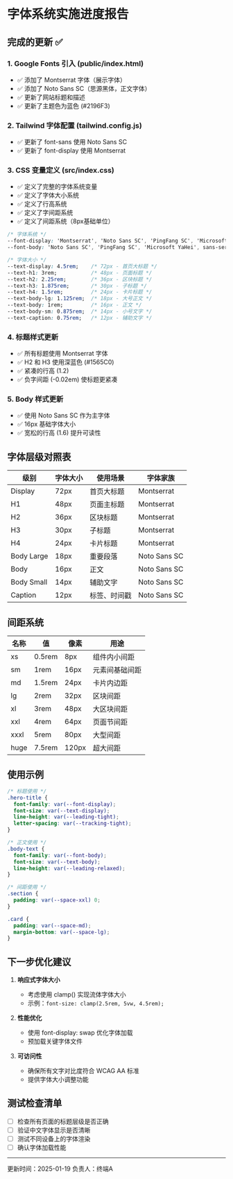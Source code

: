 # 字体系统实施进度报告

## 完成的更新 ✅

### 1. Google Fonts 引入 (public/index.html)
- ✅ 添加了 Montserrat 字体（展示字体）
- ✅ 添加了 Noto Sans SC（思源黑体，正文字体）
- ✅ 更新了网站标题和描述
- ✅ 更新了主题色为蓝色 (#2196F3)

### 2. Tailwind 字体配置 (tailwind.config.js)
- ✅ 更新了 font-sans 使用 Noto Sans SC
- ✅ 更新了 font-display 使用 Montserrat

### 3. CSS 变量定义 (src/index.css)
- ✅ 定义了完整的字体系统变量
- ✅ 定义了字体大小系统
- ✅ 定义了行高系统
- ✅ 定义了字间距系统
- ✅ 定义了间距系统（8px基础单位）

```css
/* 字体系统 */
--font-display: 'Montserrat', 'Noto Sans SC', 'PingFang SC', 'Microsoft YaHei', sans-serif;
--font-body: 'Noto Sans SC', 'PingFang SC', 'Microsoft YaHei', sans-serif;

/* 字体大小 */
--text-display: 4.5rem;    /* 72px - 首页大标题 */
--text-h1: 3rem;           /* 48px - 页面标题 */
--text-h2: 2.25rem;        /* 36px - 区块标题 */
--text-h3: 1.875rem;       /* 30px - 子标题 */
--text-h4: 1.5rem;         /* 24px - 卡片标题 */
--text-body-lg: 1.125rem;  /* 18px - 大号正文 */
--text-body: 1rem;         /* 16px - 正文 */
--text-body-sm: 0.875rem;  /* 14px - 小号文字 */
--text-caption: 0.75rem;   /* 12px - 辅助文字 */
```

### 4. 标题样式更新
- ✅ 所有标题使用 Montserrat 字体
- ✅ H2 和 H3 使用深蓝色 (#1565C0)
- ✅ 紧凑的行高 (1.2)
- ✅ 负字间距 (-0.02em) 使标题更紧凑

### 5. Body 样式更新
- ✅ 使用 Noto Sans SC 作为主字体
- ✅ 16px 基础字体大小
- ✅ 宽松的行高 (1.6) 提升可读性

## 字体层级对照表

| 级别 | 字体大小 | 使用场景 | 字体家族 |
|-----|---------|---------|---------|
| Display | 72px | 首页大标题 | Montserrat |
| H1 | 48px | 页面主标题 | Montserrat |
| H2 | 36px | 区块标题 | Montserrat |
| H3 | 30px | 子标题 | Montserrat |
| H4 | 24px | 卡片标题 | Montserrat |
| Body Large | 18px | 重要段落 | Noto Sans SC |
| Body | 16px | 正文 | Noto Sans SC |
| Body Small | 14px | 辅助文字 | Noto Sans SC |
| Caption | 12px | 标签、时间戳 | Noto Sans SC |

## 间距系统

| 名称 | 值 | 像素 | 用途 |
|-----|---|------|-----|
| xs | 0.5rem | 8px | 组件内小间距 |
| sm | 1rem | 16px | 元素间基础间距 |
| md | 1.5rem | 24px | 卡片内边距 |
| lg | 2rem | 32px | 区块间距 |
| xl | 3rem | 48px | 大区块间距 |
| xxl | 4rem | 64px | 页面节间距 |
| xxxl | 5rem | 80px | 大型间距 |
| huge | 7.5rem | 120px | 超大间距 |

## 使用示例

```css
/* 标题使用 */
.hero-title {
  font-family: var(--font-display);
  font-size: var(--text-display);
  line-height: var(--leading-tight);
  letter-spacing: var(--tracking-tight);
}

/* 正文使用 */
.body-text {
  font-family: var(--font-body);
  font-size: var(--text-body);
  line-height: var(--leading-relaxed);
}

/* 间距使用 */
.section {
  padding: var(--space-xxl) 0;
}

.card {
  padding: var(--space-md);
  margin-bottom: var(--space-lg);
}
```

## 下一步优化建议

1. **响应式字体大小**
   - 考虑使用 clamp() 实现流体字体大小
   - 示例：`font-size: clamp(2.5rem, 5vw, 4.5rem);`

2. **性能优化**
   - 使用 font-display: swap 优化字体加载
   - 预加载关键字体文件

3. **可访问性**
   - 确保所有文字对比度符合 WCAG AA 标准
   - 提供字体大小调整功能

## 测试检查清单

- [ ] 检查所有页面的标题层级是否正确
- [ ] 验证中文字体显示是否清晰
- [ ] 测试不同设备上的字体渲染
- [ ] 确认字体加载性能

---

更新时间：2025-01-19
负责人：终端A